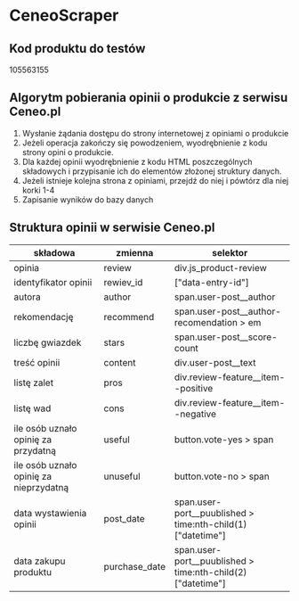 # CeneoScraper

## Kod produktu do testów
105563155

## Algorytm pobierania opinii o produkcie z serwisu Ceneo.pl
1. Wysłanie żądania dostępu do strony internetowej z opiniami o produkcie
2. Jeżeli operacja zakończy się powodzeniem, wyodrębnienie z kodu strony opini o produkcie.
3. Dla każdej opinii wyodrębnienie z kodu HTML poszczególnych składowych i przypisanie ich do elementów złożonej struktury danych.
4. Jeżeli istnieje kolejna strona z opiniami, przejdź do niej i pówtórz dla niej korki 1-4
5. Zapisanie wyników do bazy danych

## Struktura opinii w serwisie Ceneo.pl

|składowa|zmienna|selektor|
|--------|-------|--------|
|opinia|review|div.js_product-review|
|identyfikator opinii|rewiev_id|["data-entry-id"]|
|autora|author|span.user-post__author|
|rekomendację|recommend|span.user-post__author-recomendation > em|
|liczbę gwiazdek|stars|span.user-post__score-count|
|treść opinii|content|div.user-post__text|
|listę zalet|pros|div.review-feature__item--positive|
|listę wad|cons|div.review-feature__item--negative|
|ile osób uznało opinię za przydatną|useful|button.vote-yes > span|
|ile osób uznało opinię za nieprzydatną|unuseful|button.vote-no > span|
|data wystawienia opinii|post_date|span.user-port__puublished > time:nth-child(1)["datetime"]|
|data zakupu produktu|purchase_date|span.user-port__puublished > time:nth-child(2)["datetime"]|